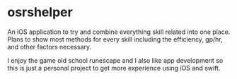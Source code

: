 # osrshelper

An iOS application to try and combine everything skill related into one place. Plans to show most methods
for every skill including the efficiency, gp/hr, and other factors necessary.

I enjoy the game old school runescape and I also like app development so this is just a personal project
to get more experience using iOS and swift.

